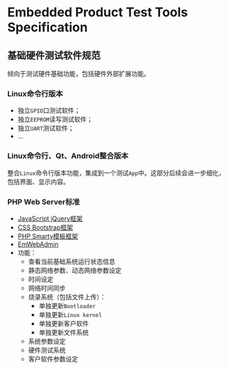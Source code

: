 # Embedded Product Test Tools Specification

## 基础硬件测试软件规范	

倾向于测试硬件基础功能，包括硬件外部扩展功能。

### Linux命令行版本

* 独立`GPIO`口测试软件；
* 独立`EEPROM`读写测试软件；
* 独立`UART`测试软件；
* ...

### Linux命令行、Qt、Android整合版本

整合`Linux`命令行版本功能，集成到一个测试`App`中。这部分后续会进一步细化，包括界面、显示内容。

### PHP Web Server标准
 
* [JavaScript jQuery框架](http://www.w3school.com.cn/jquery/)
* [CSS Bootstrap框架](http://www.runoob.com/bootstrap/bootstrap-tutorial.html)
* [PHP Smarty模板框架](http://jaceju.net/2005-06-08-getting-started-with-smarty/)
* [EmWebAdmin](https://github.com/ZengjfOS/EmWebAdmin)
* 功能：
  * 查看当前基础系统运行状态信息	
  * 静态网络参数、动态网络参数设定	
  * 时间设定	
  * 网络时间同步	
  * 烧录系统（包括文件上传）：
    * 单独更新`Bootloader`
	* 单独更新`Linux kernel`
	* 单独更新客户软件
	* 单独更新文件系统
  * 系统参数设定	
  * 硬件测试系统	
  * 客户软件参数设定	

